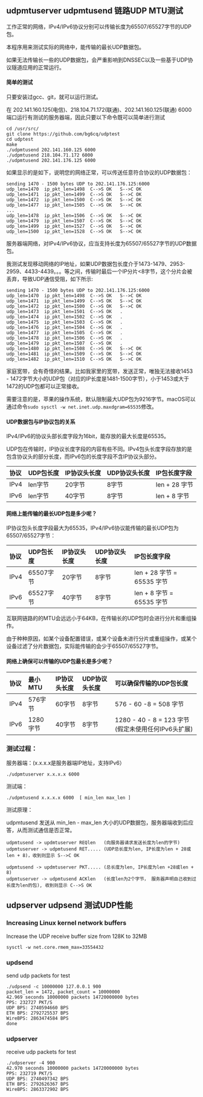 ## udpmtuserver udpmtusend 链路UDP MTU测试

工作正常的网络，IPv4/IPv6协议分别可以传输长度为65507/65527字节的UDP包。

本程序用来测试实际的网络中，能传输的最长UDP数据包。

如果无法传输长一些的UDP数据包，会严重影响到DNSSEC以及一些基于UDP协议隧道应用的正常运行。

#### 简单的测试

只要安装过gcc、git，就可以运行测试。

在 202.141.160.125(电信)、218.104.71.172(联通)、202.141.160.125(联通) 6000 端口运行有测试的服务器端，因此只要以下命令既可以简单进行测试
```
cd /usr/src/
git clone https://github.com/bg6cq/udptest
cd udptest
make
./udpmtusend 202.141.160.125 6000
./udpmtusend 218.104.71.172 6000
./udpmtusend 202.141.176.125 6000
```

如果显示的是如下，说明您的网络正常，可以传送任意符合协议的UDP数据包：

```
sending 1470 - 1500 bytes UDP to 202.141.176.125:6000
udp_len=1470  ip_pkt_len=1498  C-->S OK   S-->C OK   
udp_len=1471  ip_pkt_len=1499  C-->S OK   S-->C OK   
udp_len=1472  ip_pkt_len=1500  C-->S OK   S-->C OK   
udp_len=1477  ip_pkt_len=1505  C-->S OK   S-->C OK   
...
udp_len=1478  ip_pkt_len=1506  C-->S OK   S-->C OK   
udp_len=1479  ip_pkt_len=1507  C-->S OK   S-->C OK   
udp_len=1499  ip_pkt_len=1527  C-->S OK   S-->C OK   
udp_len=1500  ip_pkt_len=1528  C-->S OK   S-->C OK
```

服务器端网络，对IPv4/IPv6协议，应当支持长度为65507/65527字节的UDP数据包。

我测试发现移动网络的IP地址，如果UDP数据包长度介于1473-1479、2953-2959、4433-4439。。。等之间，传输时最后一个IP分片<8字节，这个分片会被丢弃，导致UDP通信受阻，如下所示:
```
sending 1470 - 1500 bytes UDP to 202.141.176.125:6000
udp_len=1470  ip_pkt_len=1498  C-->S OK   S-->C OK   
udp_len=1471  ip_pkt_len=1499  C-->S OK   S-->C OK   
udp_len=1472  ip_pkt_len=1500  C-->S OK   S-->C OK   
udp_len=1473  ip_pkt_len=1501  C-->S OK   .
udp_len=1474  ip_pkt_len=1502  C-->S OK   .
udp_len=1475  ip_pkt_len=1503  C-->S OK   .
udp_len=1476  ip_pkt_len=1504  C-->S OK   .
udp_len=1477  ip_pkt_len=1505  C-->S OK   .
udp_len=1478  ip_pkt_len=1506  C-->S OK   .
udp_len=1479  ip_pkt_len=1507  C-->S OK   .
udp_len=1480  ip_pkt_len=1508  C-->S OK   S-->C OK   
udp_len=1481  ip_pkt_len=1509  C-->S OK   S-->C OK   
udp_len=1482  ip_pkt_len=1510  C-->S OK   S-->C OK 
```

家庭宽带，会有奇怪的结果。比如我家里的宽带，发送正常，唯独无法接收1453 - 1472字节大小的UDP包（对应的IP长度是1481-1500字节），小于1453或大于1472的UDP包都可以正常接收。

需要注意的是，苹果的操作系统，默认限制最大UDP包为9216字节。macOS可以通过命令`sudo sysctl -w net.inet.udp.maxdgram=65535`修改。

#### UDP数据包与IP协议包的关系

IPv4/IPv6的协议头部长度字段为16bit，能存放的最大长度是65535。

UDP包在传输时，IP协议长度字段的内容有些不同。IPv4包头长度字段存放的是包含协议头的部分长度，而IPv6包的长度字段不含IP协议头部分。

| 协议  |  UDP包长度 | IP协议头长度  | UDP协议头长度 | IP包长度字段  |
| :---- | :--------- | :------------ | :------------ | :----------   |
| IPv4  | len字节    | 20字节        | 8字节         | len + 28 字节 |
| IPv6  | len字节    | 40字节        | 8字节         | len + 8 字节  |

#### 网络上能传输的最长UDP包是多少呢？

IP协议包头长度字段最大为65535，IPv4/IPv6协议能传输的最长UDP包为65507/65527字节：

| 协议  |  UDP包长度 | IP协议头长度  | UDP协议头长度 | IP包长度字段              |
| :---- | :--------- | :------------ | :------------ | :-----------------------  |
| IPv4  | 65507字节  | 20字节        | 8字节         | len + 28 字节 = 65535 字节|
| IPv6  | 65527字节  | 40字节        | 8字节         | len + 8 字节  = 65535 字节|

互联网链路的的MTU会远远小于64KB，在传输长的UDP包时会进行分片和重组操作。

由于种种原因，如某个设备配置错误，或某个设备未进行分片或重组操作，或某个设备过滤了分片数据包，实际能传输的会少于65507/65527字节。

#### 网络上确保可以传输的UDP包最长是多少呢？

| 协议  | 最小MTU  | IP协议头长度 | UDP协议头长度 | 可以确保传输的UDP包长度                             |
| :---- | :------- | :----------- | :------------ | :-------------------------------------------------- |
| IPv4  | 576字节  | 60字节       | 8字节         | 576 - 60 -8 = 508 字节                              |
| IPv6  | 1280字节 | 40字节       | 8字节         | 1280 - 40 - 8 = 123 字节(假定未使用任何IPv6头扩展)  |


### 测试过程：

服务器端：(x.x.x.x是服务器端IP地址，支持IPv6）
```
./udpmtuserver x.x.x.x 6000
```

测试端：
```
./udpmtusend x.x.x.x 6000  [ min_len max_len ]
```

测试原理：

udpmtusend 发送从 min_len - max_len 大小的UDP数据包，服务器端收到后应答，从而测试通信是否正常。
```
udpmtusend -> updmtuserver REQlen   (向服务器请求发送长度为len的字节)
udpmtuserver -> udpmtusend RET..... (UDP总长度为len, IP长度为len + 28或len + 8)，收到则显示 S-->C OK

udpmtusend -> updmtuserver PKT..... (总长度为len, IP长度为len +28或len + 8)
udpmtuserver -> udpmtusend ACKlen   (长度len为2个字节， 服务器声明自己收到过长度为len的包), 收到则显示 C-->S OK
```


## udpserver udpsend 测试UDP性能

###  Increasing Linux kernel network buffers

Increase the UDP receive buffer size from 128K to 32MB
````
sysctl -w net.core.rmem_max=33554432
````

### updsend

send udp packets for test
````
./udpsend -c 10000000 127.0.0.1 900
packet_len = 1472, packet_count = 10000000
42.969 seconds 10000000 packets 14720000000 bytes
PPS: 232727 PKT/S
UDP BPS: 2740594660 BPS
ETH BPS: 2792725537 BPS
WireBPS: 2863474584 BPS
done
````

### udpserver

receive udp packets for test
````
./udpserver -4 900
42.970 seconds 10000000 packets 14720000000 bytes
PPS: 232719 PKT/S
UDP BPS: 2740497342 BPS
ETH BPS: 2792626367 BPS
WireBPS: 2863372902 BPS
````
